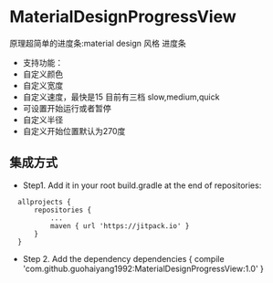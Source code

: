 # MaterialDesignProgressView
原理超简单的进度条:material design 风格 进度条
 * 支持功能：
 * 自定义颜色  
 * 自定义宽度  
 * 自定义速度，最快是15 目前有三档 slow,medium,quick 
 * 可设置开始运行或者暂停  
 * 自定义半径 
 * 自定义开始位置默认为270度
 
 ## 集成方式
 
 - Step1. Add it in your root build.gradle at the end of repositories:
  ```
	allprojects {
		repositories {
			...
			maven { url 'https://jitpack.io' }
		}
	}
 ```
 - Step 2. Add the dependency
	dependencies {
	        compile 'com.github.guohaiyang1992:MaterialDesignProgressView:1.0'
	}

